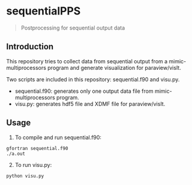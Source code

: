 # sequentialPPS
> Postprocessing for sequential output data

## Introduction
This repository tries to collect data from sequential output from a mimic-multiprocessors program and generate visualization for paraview/visIt.

Two scripts are included in this repository: sequential.f90 and visu.py.

* sequential.f90: generates only one output data file from mimic-multiprocessors program.
* visu.py: generates hdf5 file and XDMF file for paraview/visIt.

## Usage
1. To compile and run sequential.f90:
```
gfortran sequential.f90
./a.out
```
2. To run visu.py:
```
python visu.py
```
